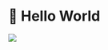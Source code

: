 # 👋 Hello World

![](http://github-profile-summary-cards.vercel.app/api/cards/profile-details?username=houfei&theme=vue)
